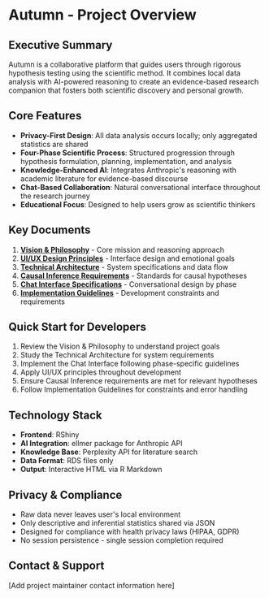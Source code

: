 # Autumn - Project Overview

## Executive Summary

Autumn is a collaborative platform that guides users through rigorous hypothesis testing using the scientific method. It combines local data analysis with AI-powered reasoning to create an evidence-based research companion that fosters both scientific discovery and personal growth.

## Core Features

- **Privacy-First Design**: All data analysis occurs locally; only aggregated statistics are shared
- **Four-Phase Scientific Process**: Structured progression through hypothesis formulation, planning, implementation, and analysis
- **Knowledge-Enhanced AI**: Integrates Anthropic's reasoning with academic literature for evidence-based discourse
- **Chat-Based Collaboration**: Natural conversational interface throughout the research journey
- **Educational Focus**: Designed to help users grow as scientific thinkers

## Key Documents

1. **[Vision & Philosophy](vision-philosophy.md)** - Core mission and reasoning approach
2. **[UI/UX Design Principles](uiux-principles.md)** - Interface design and emotional goals
3. **[Technical Architecture](technical-architecture.md)** - System specifications and data flow
4. **[Causal Inference Requirements](causal-inference.md)** - Standards for causal hypotheses
5. **[Chat Interface Specifications](chat-interface.md)** - Conversational design by phase
6. **[Implementation Guidelines](implementation-guidelines.md)** - Development constraints and requirements

## Quick Start for Developers

1. Review the Vision & Philosophy to understand project goals
2. Study the Technical Architecture for system requirements
3. Implement the Chat Interface following phase-specific guidelines
4. Apply UI/UX principles throughout development
5. Ensure Causal Inference requirements are met for relevant hypotheses
6. Follow Implementation Guidelines for constraints and error handling

## Technology Stack

- **Frontend**: RShiny
- **AI Integration**: ellmer package for Anthropic API
- **Knowledge Base**: Perplexity API for literature search
- **Data Format**: RDS files only
- **Output**: Interactive HTML via R Markdown

## Privacy & Compliance

- Raw data never leaves user's local environment
- Only descriptive and inferential statistics shared via JSON
- Designed for compliance with health privacy laws (HIPAA, GDPR)
- No session persistence - single session completion required

## Contact & Support

[Add project maintainer contact information here]